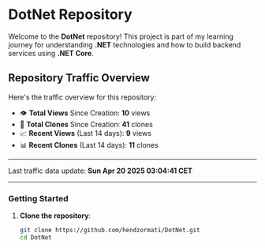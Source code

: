 # DotNet Repository

Welcome to the **DotNet** repository! This project is part of my learning journey for understanding **.NET** technologies and how to build backend services using **.NET Core**. 

## Repository Traffic Overview

Here's the traffic overview for this repository:

- 👁️ **Total Views** Since Creation: **10** views
- 🔄 **Total Clones** Since Creation: **41** clones
- 📈 **Recent Views** (Last 14 days): **9** views
- 📊 **Recent Clones** (Last 14 days): **11** clones

---

Last traffic data update: **Sun Apr 20 2025 03:04:41 CET**

---
### Getting Started

1. **Clone the repository**:
   ```bash
   git clone https://github.com/hendzormati/DotNet.git
   cd DotNet
